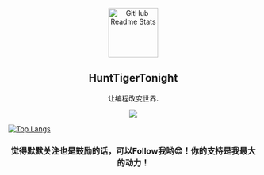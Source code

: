 







<p align="center">
 <img width="100px" src="https://res.cloudinary.com/anuraghazra/image/upload/v1594908242/logo_ccswme.svg" align="center" alt="GitHub Readme Stats" />
 <h2 align="center">HuntTigerTonight</h2>
  <p align="center">让编程改变世界.</p>
</p>

<p align="center">
 <a href="https://github.com/zhanghaifei1997">
  <img src="https://github-readme-stats.vercel.app/api?username=zhanghaifei1997&show_icons=true&theme=radical"/>
 </a>
</p>

[![Top Langs](https://github-readme-stats.vercel.app/api/top-langs/?username=zhanghaifei1997)](https://github.com/zhanghaifei1997/github-readme-stats)


<p>
 <h3 align="center">觉得默默关注也是鼓励的话，可以Follow我哟😎！你的支持是我最大的动力！</h3>
</p>

<p>
    <br />
    <br />
    <br />
    <br />
    <br />
    <br />
    <br />
    <br />
    <br />
    <br />
</p>

<!--
### Hi there 👋
**zhanghaifei1997/zhanghaifei1997** is a ✨ _special_ ✨ repository because its `README.md` (this file) appears on your GitHub profile.

Here are some ideas to get you started:

- 🔭 I’m currently working on ...
- 🌱 I’m currently learning ...
- 👯 I’m looking to collaborate on ...
- 🤔 I’m looking for help with ...
- 💬 Ask me about ...
- 📫 How to reach me: ...
- 😄 Pronouns: ...
- ⚡ Fun fact: ...
-->
